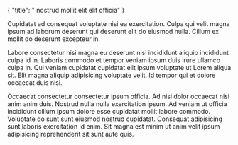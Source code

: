 {
  "title": " nostrud mollit elit elit officia"
}

Cupidatat ad consequat voluptate nisi ea exercitation. Culpa qui velit magna ipsum ad laborum deserunt qui deserunt elit do eiusmod nulla. Cillum ex mollit do deserunt excepteur in.

Labore consectetur nisi magna eu deserunt nisi incididunt aliquip incididunt culpa id in. Laboris commodo et tempor veniam ipsum duis irure ullamco culpa in. Qui veniam cupidatat cupidatat elit ipsum voluptate ut Lorem aliqua sit. Elit magna aliquip adipisicing voluptate velit. Id tempor qui et dolore occaecat duis nisi.

Occaecat consectetur consectetur ipsum officia. Ad nisi dolor occaecat nisi anim anim duis. Nostrud nulla nulla exercitation ipsum. Ad veniam ut officia incididunt cillum ipsum dolore esse cupidatat mollit labore commodo. Voluptate do sunt sunt eiusmod nostrud cupidatat. Consequat adipisicing sunt laboris exercitation id enim. Sit magna est minim ut anim velit ipsum adipisicing reprehenderit sit sunt aute quis.